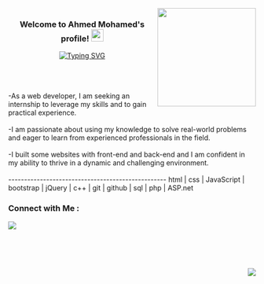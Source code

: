 
<img width="200" align="right" src="https://c.tenor.com/_DOBjnGspYAAAAAM/code-coding.gif">

<h3 align="center">
  Welcome to Ahmed Mohamed's profile!
  <img src="https://media.giphy.com/media/hvRJCLFzcasrR4ia7z/giphy.gif" width="25">
</h3>

<!-- Typing SVG by DenverCoder1 - https://github.com/DenverCoder1/readme-typing-svg -->
<p align="center">
<a href="https://git.io/typing-svg"><img src="https://readme-typing-svg.demolab.com?font=Fira+Code&weight=300&duration=2000&pause=1000&center=true&vCenter=true&width=435&lines=front-end+web+developer;always+learning+new+things" alt="Typing SVG" /></a>
</p> 
<br><br><br>
-As a web developer, I am seeking an internship to leverage my skills and to gain practical experience.<br><br>
-I am passionate about using my knowledge to solve real-world problems and eager to learn from experienced professionals in the field.<br><br>
-I built some websites with front-end and back-end and I am confident in my ability to thrive in a dynamic and challenging environment.<br><br>
--------------------------------------------------
html | css | JavaScript | bootstrap | jQuery | c++ | git | github | sql | php | ASP.net

### Connect with Me :

<a href="https://www.linkedin.com/in/ahmedmohamedsalah101" target="_blank"><img src="https://img.shields.io/badge/-Ahmed%20Mohamed-0077B5?style=for-the-badge&logo=Linkedin&logoColor=white"/></a>

<!-- ### 🛠 &nbsp;Tech Stack
![JavaScript](https://img.shields.io/badge/-JavaScript-05122A?style=flat&logo=javascript)&nbsp;
![Bootstrap](https://img.shields.io/badge/-Bootstrap-05122A?style=flat&logo=bootstrap&logoColor=563D7C)&nbsp;
![HTML](https://img.shields.io/badge/-HTML-05122A?style=flat&logo=HTML5)&nbsp;
![CSS](https://img.shields.io/badge/-CSS-05122A?style=flat&logo=CSS3&logoColor=1572B6)&nbsp;
![React.js](https://img.shields.io/badge/-React-05122A?style=flat&logo=react)
![Node.js](https://img.shields.io/badge/-Node.js-05122A?style=flat&logo=node.js&logoColor=339933)&nbsp;
![Git](https://img.shields.io/badge/-Git-05122A?style=flat&logo=git)&nbsp;
![GitHub](https://img.shields.io/badge/-GitHub-05122A?style=flat&logo=github)&nbsp;
![Visual Studio Code](https://img.shields.io/badge/-Visual%20Studio%20Code-05122A?style=flat&logo=visual-studio-code&logoColor=007ACC)&nbsp;
![Sass](https://img.shields.io/badge/-Sass-05122A?style=flat&logo=sass)&nbsp;
![GraphQL](https://img.shields.io/badge/-GraphQL-05122A?style=flat&logo=GraphQL)&nbsp;
![MongoDB](https://img.shields.io/badge/-MongoDB-05122A?style=flat&logo=MongoDB)&nbsp;
![Python](https://img.shields.io/badge/-Python%20-05122A?style=flat&logo=python)&nbsp;
 -->
<br>
<br>
<br>

<p align="right">
 
<a href="https://komarev.com/ghpvc/?username=yousefdergham&style=for-the-badge">
    <img src="https://komarev.com/ghpvc/?username=ahmed-mohamed-101&style=for-the-badge">
</a>
   </p>
